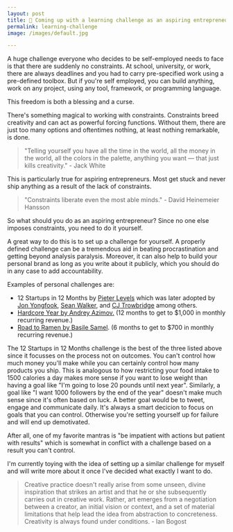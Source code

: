 ```yaml
---
layout: post
title: 🧠 Coming up with a learning challenge as an aspiring entrepreneur
permalink: learning-challenge
image: /images/default.jpg

---
```



A huge challenge everyone who decides to be self-employed needs to face is that there are suddenly no constraints. At school, university, or work, there are always deadlines and you had to carry pre-specified work using a pre-defined toolbox. But if you're self employed, you can build anything, work on any project, using any tool, framework, or programming language. 

This freedom is both a blessing and a curse.

There's something magical to working with constraints. Constraints breed creativity and can act as powerful forcing functions. Without them, there are just too many options and oftentimes nothing, at least nothing remarkable, is done. 

> "Telling yourself you have all the time in the world, all the money in the world, all the colors in the palette, anything you want — that just kills creativity." - Jack White

This is particularly true for aspiring entrepreneurs. Most get stuck and never ship anything as a result of the lack of constraints. 

> "Constraints liberate even the most able minds." - David Heinemeier Hansson

So what should you do as an aspiring entrepreneur? Since no one else imposes constraints, you need to do it yourself.

A great way to do this is to set up a challenge for yourself. A properly defined challenge can be a tremendous aid in beating procrastination and getting beyond analysis paralysis. Moreover, it can also help to build your personal brand as long as you write about it publicly, which you should do in any case to add accountability. 

Examples of personal challenges are:

- 12 Startups in 12 Months by [Pieter Levels](https://levels.io/12-startups-12-months/) which was later adopted by [Jon Yongfook](https://blog.yongfook.com/12-startups-in-12-months.html), [Sean Walker](https://medium.com/@swlkr/12-startups-12-months-later-8afd2e0c4407), and [CJ Trowbridge](https://blog.cjtrowbridge.com/category/blog/projects/the-levels-challenge-build-12-startups-in-12-months/) among others.
- [Hardcore Year by Andrey Azimov.](https://medium.com/@AndreyAzimov/hardcore-year-is-done-my-journey-from-quitting-my-job-to-building-7-apps-and-1-000-mrr-3a3d2aa69b63) (12 months to get to $1,000 in monthly recurring revenue.)
- [Road to Ramen by Basile Samel](https://basilesamel.com/road-to-ramen-conclusion/). (6 months to get to $700 in monthly recurring revenue.)

The 12 Startups in 12 Months challenge is the best of the three listed above since it focusses on the process not on outcomes. You can't control how much money you'll make while you can certainly control how many products you ship. This is analogous to how restricting your food intake to 1500 calories a day makes more sense if you want to lose weight than having a goal like "I'm going to lose 20 pounds until next year". Similarly, a goal like "I want 1000 followers by the end of the year" doesn't make much sense since it's often based on luck. A better goal would be to tweet, engage and communicate daily.  It's always a smart decicion to focus on goals that you can control. Otherwise you're setting yourself up for failure and will end up demotivated.

After all, one of my favorite mantras is "be impatient with actions but patient with results" which is somewhat in conflict with a challenge based on a result you can't control.

I'm currently toying with the idea of setting up a similar challenge for myself and will write more about it once I've decided what exactly I want to do.

> Creative practice doesn't really arise from some unseen, divine inspiration that strikes an artist and that he or she subsequently carries out in creative work. Rather, art emerges from a negotiation between a creator, an initial vision or context, and a set of material limitations that help lead the idea from abstraction to concreteness. Creativity is always found under conditions. - Ian Bogost


